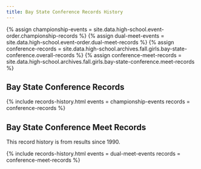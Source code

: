```yaml
---
title: Bay State Conference Records History
---
```


{% assign championship-events = site.data.high-school.event-order.championship-records %}
{% assign dual-meet-events = site.data.high-school.event-order.dual-meet-records %}
{% assign conference-records = site.data.high-school.archives.fall.girls.bay-state-conference.overall-records %}
{% assign conference-meet-records = site.data.high-school.archives.fall.girls.bay-state-conference.meet-records %}

## Bay State Conference Records

{% include records-history.html
  events = championship-events
  records = conference-records %}

## Bay State Conference Meet Records

This record history is from results since 1990.

{% include records-history.html
  events = dual-meet-events
  records = conference-meet-records %}
